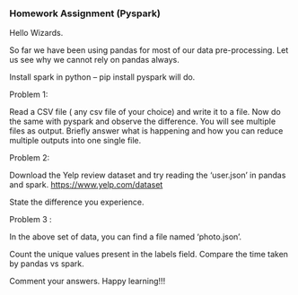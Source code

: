 ### Homework Assignment (Pyspark)

Hello Wizards.

So far we have been using pandas for most of our data pre-processing. Let us see why we cannot rely on pandas always.

Install spark in python – pip install pyspark will do.

Problem 1:

Read a CSV file ( any csv file of your choice) and write it to a file. Now do the same with pyspark and observe the difference. You will see multiple files as output. Briefly answer what is happening and how you can reduce multiple outputs into one single file.

Problem 2:

Download the Yelp review dataset and try reading the ‘user.json’ in pandas and spark. https://www.yelp.com/dataset

State the difference you experience.

Problem 3 :

In the above set of data, you can find a file named ‘photo.json’.

Count the unique values present in the labels field. Compare the time taken by pandas vs spark.

Comment your answers. Happy learning!!!